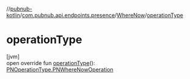 //[pubnub-kotlin](../../../index.md)/[com.pubnub.api.endpoints.presence](../index.md)/[WhereNow](index.md)/[operationType](operation-type.md)

# operationType

[jvm]\
open override fun [operationType](operation-type.md)(): [PNOperationType.PNWhereNowOperation](../../com.pubnub.api.enums/-p-n-operation-type/-p-n-where-now-operation/index.md)
